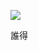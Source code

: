 <img
	src="https://gist.githubusercontent.com/szc126/b50caf5ceb06b50f72ea08ed95eb0051/raw/ttplayer-w7 1.png"
/>

誰得